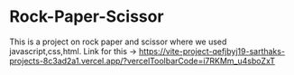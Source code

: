 # Rock-Paper-Scissor
This is a project on rock paper and scissor where we used javascript,css,html.
Link for this -> https://vite-project-qefjbyj19-sarthaks-projects-8c3ad2a1.vercel.app/?vercelToolbarCode=i7RKMm_u4sboZxT
